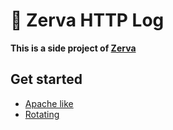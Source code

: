 # 🌱 Zerva HTTP Log

**This is a side project of [Zerva](https://github.com/holtwick/zerva)**

## Get started

- [Apache like](https://github.com/expressjs/morgan)
- [Rotating](https://github.com/iccicci/rotating-file-stream)

